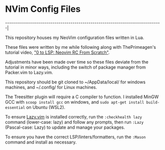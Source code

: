 # NVim Config Files
-------------------------------------------------------------------------------|

This repository houses my NeoVim configuration files written in Lua.

These files were written by me while following along with ThePrimeagen's tutorial 
video, ["0 to LSP: Neovim RC From Scratch"](https://www.youtube.com/watch?v=w7i4amO_zaE&t=287s).

Adjustments have been made over time so these files deviate from the tutorial 
in minor ways, including the switch of package manager from Packer.vim to 
Lazy.vim.

This repository should be git cloned to ~/AppData/local/ for windows machines, 
and ~/.config/ for Linux machines.

The Treesitter plugin will require a C compiler to function. I installed 
MinGW GCC with ```scoop install gcc``` on windows, and 
```sudo apt-get install build-essential``` on Ubuntu (WSL2).

To ensure [Lazy.vim](https://github.com/folke/lazy.nvim) is installed correctly, 
run the ```:checkhealth lazy``` command (lower-case: lazy) and follow any prompts,
then run ```:Lazy``` (Pascal-case: Lazy) to update and manage your packages.

To ensure you have the correct LSP/linters/formatters, run the ```:Mason``` 
command and install as necessary.
